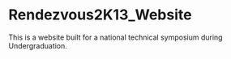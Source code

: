 # Rendezvous2K13_Website
This is a website built for a national technical symposium during Undergraduation.
